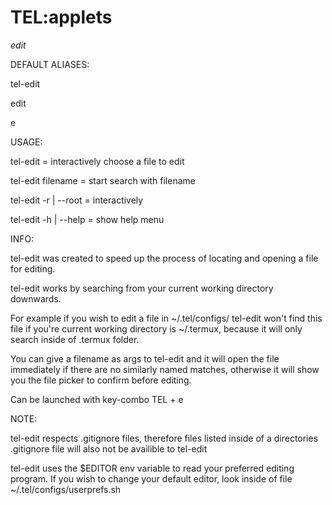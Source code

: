 # TEL:applets

_edit_

DEFAULT ALIASES:

tel-edit

edit

e

USAGE:

tel-edit		= interactively choose a file to edit

tel-edit filename	= start search with filename

tel-edit -r | --root 	= interactively

tel-edit -h | --help 	= show help menu

INFO:

tel-edit was created to speed up the process of locating and opening a file for editing.

tel-edit works by searching from your current working directory downwards.

For example if you wish to edit a file in ~/.tel/configs/ tel-edit won't find this file if you're current working directory is ~/.termux, because it will only search inside of .termux folder.

You can give a filename as args to tel-edit and it will open the file immediately if there are no similarly named matches, otherwise it will show you the file picker to confirm before editing. 

Can be launched with key-combo TEL + e

NOTE:

tel-edit respects .gitignore files, therefore files listed inside of a directories .gitignore file will also not be availible to tel-edit

tel-edit uses the $EDITOR env variable to read your preferred editing program. If you wish to change your default editor, look inside of file ~/.tel/configs/userprefs.sh

